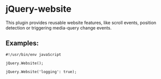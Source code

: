 <!-- region modline

vim: set tabstop=4 shiftwidth=4 expandtab:
vim: foldmethod=marker foldmarker=region,endregion:

endregion

region header

Copyright Torben Sickert 16.12.2012

License
   This library written by Torben Sickert stand under a creative commons
   naming 3.0 unported license.
   see http://creativecommons.org/licenses/by/3.0/deed.de

endregion -->

jQuery-website
==============

This plugin provides reusable website features, like scroll events, position
detection or triggering media-query change events.

Examples:
---------

    #!/usr/bin/env javaScript

    jQuery.Website();

    jQuery.Website('logging': true);
